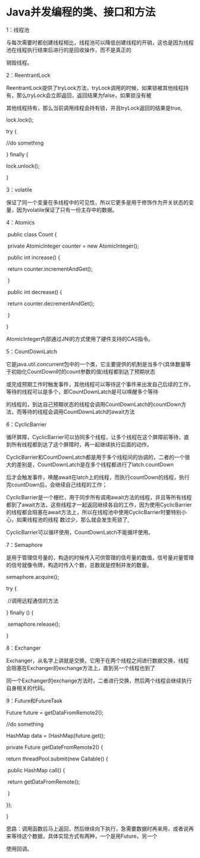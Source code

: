 # Java并发编程的类、接口和方法



1：线程池

  与每次需要时都创建线程相比，线程池可以降低创建线程的开销，这也是因为线程池在线程执行结束后进行的是回收操作，而不是真正的

 销毁线程。

2：ReentrantLock

  ReentrantLock提供了tryLock方法，tryLock调用的时候，如果锁被其他线程持有，那么tryLock会立即返回，返回结果为false，如果锁没有被

其他线程持有，那么当前调用线程会持有锁，并且tryLock返回的结果是true,

 lock.lock();

 try {

   //do something 

 } finally {

   lock.unlock();

  }

3：volatile

   保证了同一个变量在多线程中的可见性，所以它更多是用于修饰作为开关状态的变量，因为volatile保证了只有一份主存中的数据。

4：Atomics

​    public class Count {

​      private AtomicInteger counter = new AtomicInteger();

​      public int increase() {

​        return counter.incrementAndGet();

​      }

​     public int decrease() {

​        return counter.decrementAndGet();

​     }

   }

 AtomicInteger内部通过JNI的方式使用了硬件支持的CAS指令。

5：CountDownLatch

   它是java.util.concurrent包中的一个类，它主要提供的机制是当多个(具体数量等于初始化CountDown时的count参数的值)线程都到达了预期状态

或完成预期工作时触发事件，其他线程可以等待这个事件来出发自己后续的工作，等待的线程可以是多个，即CountDownLatch是可以唤醒多个等待

的线程的，到达自己预期状态的线程会调用CountDownLatch的countDown方法，而等待的线程会调用CountDownLatch的await方法

6：CyclicBarrier

  循环屏障，CyclicBarrier可以协同多个线程，让多个线程在这个屏障前等待，直到所有线程都到达了这个屏障时，再一起继续执行后面的动作。

  CyclicBarrier和CountDownLatch都是用于多个线程间的协调的，二者的一个很大的差别是，CountDownLatch是在多个线程都进行了latch.countDown

后才会触发事件，唤醒await在latch上的线程，而执行countDown的线程，执行完countDown后，会继续自己线程的工作；

  CyclicBarrier是一个栅栏，用于同步所有调用await方法的线程，并且等所有线程都到了await方法，这些线程才一起返回继续各自的工作，因为使用CyclicBarrier的线程都会阻塞在await方法上，所以在线程池中使用CyclicBarrier时要特别小心，如果线程池的线程 数过少，那么就会发生死锁了,

CyclicBarrier可以循环使用，CountDownLatch不能循环使用。

7：Semaphore

  是用于管理信号量的，构造的时候传入可供管理的信号量的数值，信号量对量管理的信号就像令牌，构造时传入个数，总数就是控制并发的数量。

  semaphore.acquire();

  try {

​    //调用远程通信的方法

  } finally () {

​    semaphore.release();

  }

8：Exchanger

  Exchanger，从名字上讲就是交换，它用于在两个线程之间进行数据交换，线程会阻塞在Exchanger的exchange方法上，直到另一个线程也到了

同一个Exchanger的exchange方法时，二者进行交换，然后两个线程会继续执行自身相关的代码。

 

9：Future和FutureTask

  Future<HashMap> future = getDataFromRemote2();

  //do something

  HashMap data = (HashMap)future.get();

 

 private Future<HashMap> getDateFromRemote2() {

   return threadPool.submit(new Callable<HashMap>() {

​      public HashMap call() {

​          return getDataFromRemote();

​      }

   });

 }

思路：调用函数后马上返回，然后继续向下执行，急需要数据时再来用，或者说再来等待这个数据，具体实现方式有两种，一个是用Future，另一个

使用回调。